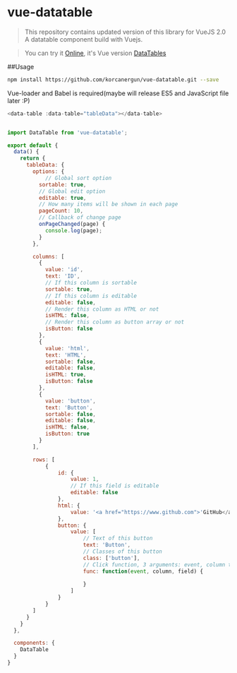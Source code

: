 # vue-datatable
> This repository contains updated version of this library for VueJS 2.0
> A datatable component build with Vuejs.

> You can try it [Online](https://galenyuan.github.io/vue-datatable/), it's Vue version [DataTables](https://github.com/DataTables/DataTables)

##Usage
```bash
npm install https://github.com/korcanergun/vue-datatable.git --save
```
Vue-loader and Babel is required(maybe will release ES5 and JavaScript file later :P)

```javascript
<data-table :data-table="tableData"></data-table>


import DataTable from 'vue-datatable';

export default {
  data() {
    return {
      tableData: {
        options: {
        	// Global sort option
          sortable: true,
          // Global edit option
          editable: true,
          // How many items will be shown in each page
          pageCount: 10,
          // Callback of change page
          onPageChanged(page) {
            console.log(page);
          }
        },

        columns: [
          {
            value: 'id',
            text: 'ID',
            // If this column is sortable
            sortable: true,
            // If this column is editable
            editable: false,
            // Render this column as HTML or not
            isHTML: false,
            // Render this column as button array or not
            isButton: false
          },
          {
          	value: 'html',
          	text: 'HTML',
          	sortable: false,
          	editable: false,
          	isHTML: true,
          	isButton: false
          },
          {
          	value: 'button',
          	text: 'Button',
          	sortable: false,
          	editable: false,
          	isHTML: false,
          	isButton: true
          }
        ],

        rows: [
			{
				id: {
					value: 1,
					// If this field is editable
					editable: false
				},
				html: {
					value: '<a href="https://www.github.com">'GitHub</a>
				},
				button: {
					value: [
						// Text of this button
						text: 'Button',
						// Classes of this button
						class: ['button'],
						// Click function, 3 arguments: event, column text and current field object
						func: function(event, column, field) {
						
						}
					]
				}
			}
        ]
      }
    }
  },

  components: {
    DataTable
  }
}
```
